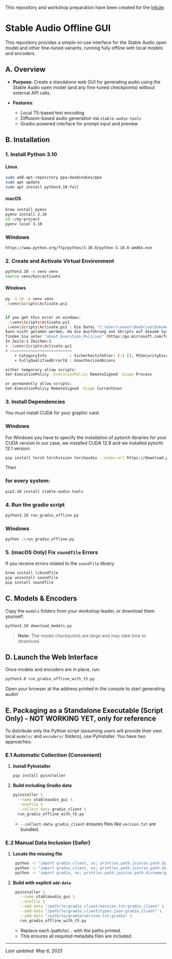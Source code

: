 
This repository and workshop preparation have been created for the [Inküle](https://www.inkuele.de).

# Stable Audio Offline GUI

This repository provides a simple-to-use interface for the Stable Audio open model and other fine-tuned variants, running fully offline with local models and encoders.

## A. Overview

* **Purpose**: Create a standalone web GUI for generating audio using the Stable Audio open model (and any fine-tuned checkpoints) without external API calls.
* **Features**:

  * Local T5-based text encoding
  * Diffusion-based audio generation via `stable-audio-tools`
  * Gradio-powered interface for prompt input and preview

## B. Installation

### 1. Install Python 3.10

#### Linux

```bash
sudo add-apt-repository ppa:deadsnakes/ppa
sudo apt update
sudo apt install python3.10-full
```

#### macOS

```bash
brew install pyenv
pyenv install 3.10
cd ~/my-project
pyenv local 3.10

```
### Windows
```bash
https://www.python.org/ftp/python/3.10.0/python-3.10.0-amd64.exe
```

### 2. Create and Activate Virtual Environment

```bash
python3.10 -m venv venv
source venv/bin/activate
```

#### Windows
```bash
py -3.10 -m venv venv
.\venv\Scripts\Activate.ps1


if you get this error on windows:
 .\venv\Scripts\Activate.ps1
.\venv\Scripts\Activate.ps1 : Die Datei "C:\Users\anast\OneDrive\Dokumente\git\stableaudio\venv\Scripts\Activate.ps1"
kann nicht geladen werden, da die Ausführung von Skripts auf diesem System deaktiviert ist. Weitere Informationen
finden Sie unter "about_Execution_Policies" (https:/go.microsoft.com/fwlink/?LinkID=135170).
In Zeile:1 Zeichen:1
+ .\venv\Scripts\Activate.ps1
+ ~~~~~~~~~~~~~~~~~~~~~~~~~~~
    + CategoryInfo          : Sicherheitsfehler: (:) [], PSSecurityException
    + FullyQualifiedErrorId : UnauthorizedAccess

either temporary allow scripts:
Set-ExecutionPolicy -ExecutionPolicy RemoteSigned -Scope Process

or permanently allow scripts:
Set-ExecutionPolicy RemoteSigned -Scope CurrentUser
```


### 3. Install Dependencies

You must install CUDA for your graphic card.

### Windows

For Windows you have to specify the installation of pytorch libraries for your CUDA version
In our case, we installed CUDA 12.9 and we installed pytorth 12.1 version:

```bash
pip install torch torchvision torchaudio --index-url https://download.pytorch.org/whl/cu121
```
Then

### for every system:

```bash
pip3.10 install stable-audio-tools
```

### 4. Run the gradio script

```bash
python3.10 run_gradio_offline.py
```

### Windows
```bash
python .\run_gradio_offline.py
```

### 5. (macOS Only) Fix `soundfile` Errors

If you receive errors related to the `soundfile` library:

```bash
brew install libsndfile
pip uninstall soundfile
pip install soundfile
```

## C. Models & Encoders

Copy the `models` folders from your workshop leader, or download them yourself:

```bash
python3.10 download_models.py
```

> **Note:** The model checkpoints are large and may take time to download.

## D. Launch the Web Interface

Once models and encoders are in place, run:

```bash
python3.8 run_gradio_offline_with_t5.py
```

Open your browser at the address printed in the console to start generating audio!

## E. Packaging as a Standalone Executable (Script Only) - NOT WORKING YET, only for reference

To distribute only the Python script (assuming users will provide their own local `models/` and `encoders/` folders), use PyInstaller. You have two approaches:

### E.1 Automatic Collection (Convenient)

1. **Install PyInstaller**

   ```bash
   pip install pyinstaller
   ```
2. **Build including Gradio data**

   ```bash
   pyinstaller \
     --name stableaudio_gui \
     --onefile \
     --collect-data gradio_client \
     run_gradio_offline_with_t5.py
   ```

   * `--collect-data gradio_client` ensures files like `version.txt` are bundled.

### E.2 Manual Data Inclusion (Safer)

1. **Locate the missing file**

   ```bash
    python -c "import gradio_client, os; print(os.path.join(os.path.dirname(gradio_client.__file__),'version.txt'))"
    python -c "import gradio_client, os; print(os.path.join(os.path.dirname(gradio_client.__file__),'types.json'))"
    python -c "import gradio, os; print(os.path.join(os.path.dirname(gradio.__file__),'version.txt'))"
   ```
2. **Build with explicit `add-data`**

   ```bash
    pyinstaller \
      --name stableaudio_gui \
      --onefile \
      --add-data "/path/to/gradio_client/version.txt:gradio_client" \
      --add-data "/path/to/gradio_client/types.json:gradio_client" \
      --add-data "/path/to/gradio/version.txt:gradio" \
      run_gradio_offline_with_t5.py
   ```

    * Replace each /path/to/... with the paths printed.
    * This ensures all required metadata files are included.

---

*Last updated: May 6, 2025*

